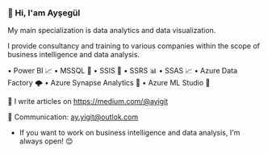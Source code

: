 ### 👋 Hi, I'am Ayşegül

My main specialization is data analytics and data visualization. 

I provide consultancy and training to various companies within the scope of business intelligence and data analysis.


• Power BI 📈
• MSSQL 🐘
• SSIS 🤝
• SSRS 📊
• SSAS 📈
• Azure Data Factory 🌩️
• Azure Synapse Analytics 🌟
• Azure ML Studio 🤖


📝 I write articles on https://medium.com/@ayigit

🤝 Communication: ay.yigit@outlok.com


* If you want to work on business intelligence and data analysis, I'm always open! 😊
